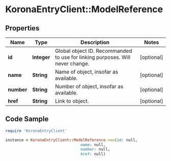 # KoronaEntryClient::ModelReference

## Properties

Name | Type | Description | Notes
------------ | ------------- | ------------- | -------------
**id** | **Integer** | Global object ID. Recommanded to use for linking purposes. Will never change. | [optional] 
**name** | **String** | Name of object, insofar as available. | [optional] 
**number** | **String** | Number of object, insofar as available. | [optional] 
**href** | **String** | Link to object. | [optional] 

## Code Sample

```ruby
require 'KoronaEntryClient'

instance = KoronaEntryClient::ModelReference.new(id: null,
                                 name: null,
                                 number: null,
                                 href: null)
```


